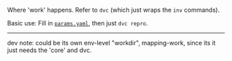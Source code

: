 Where 'work' happens. Refer to `dvc` (which just wraps the `inv` commands).

Basic use: Fill in [`params.yaml`](../params.yaml), then just `dvc repro`.


---
dev note: could be its own env-level "workdir", mapping-work, since its it just needs the 'core' and dvc.
